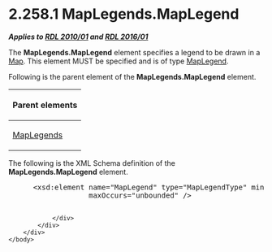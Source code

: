 <html dir="LTR" xmlns:mshelp="http://msdn.microsoft.com/mshelp" xmlns:ddue="http://ddue.schemas.microsoft.com/authoring/2003/5" xmlns:xlink="http://www.w3.org/1999/xlink" xmlns:tool="http://www.microsoft.com/tooltip">
    <head>
        <meta http-equiv="Content-Type" content="text/html; CHARSET=utf-8"></meta>
        <meta name="save" content="history"></meta>
        <title>2.258.1 MapLegends.MapLegend</title>
        <xml>
            <mshelp:toctitle title="2.258.1 MapLegends.MapLegend"></mshelp:toctitle>
            <mshelp:rltitle title="[MS-RDL]: MapLegends.MapLegend"></mshelp:rltitle>
            <mshelp:keyword index="A" term="f06abfe9-4841-45f7-bdf9-ad38af4e2562"></mshelp:keyword>
            <mshelp:attr name="DCSext.ContentType" value="open specification"></mshelp:attr>
            <mshelp:attr name="AssetID" value="f06abfe9-4841-45f7-bdf9-ad38af4e2562"></mshelp:attr>
            <mshelp:attr name="TopicType" value="kbRef"></mshelp:attr>
            <mshelp:attr name="DCSext.Title" value="[MS-RDL]: MapLegends.MapLegend" />
        </xml>
    </head>
    <body>
        <div id="header">
            <h1 class="heading">2.258.1 MapLegends.MapLegend</h1>
        </div>
        <div id="mainSection">
            <div id="mainBody">
                <div id="allHistory" class="saveHistory"></div>
                <div id="sectionSection0" class="section" name="collapseableSection">
                    

<p><b><i>Applies to </i></b><a href="3428e690-a348-4ec7-8a6a-8efb42d2cdee.htm"><b><i>RDL 2010/01</i></b></a><b><i>
and </i></b><a href="52ce3983-2bfc-4e72-9359-42aaf5fe4509.htm"><b><i>RDL 2016/01</i></b></a></p>

<p>The <b>MapLegends.MapLegend</b> element specifies a legend
to be drawn in a <a href="fd166dd8-6772-4507-b3f6-50a2b7cfd6ac.htm">Map</a>.
This element MUST be specified and is of type <a href="71c7ce11-4e8a-433b-975a-731e089ea04f.htm">MapLegend</a>.</p>

<p>Following is the parent element of the <b>MapLegends.MapLegend</b>
element.</p>

<table>
 <thead>
  <tr>
   <th>
   <p>Parent elements</p>
   </th>
  </tr>
 </thead>
 <tr>
  <td>
  <p><a href="08b818b5-0017-4623-a671-2d5b3b710187.htm">MapLegends</a></p>
  </td>
 </tr>
</table>

<p>The following is the XML Schema definition of the <b>MapLegends.MapLegend</b>
element.</p>

<dl>
<dd>
<div><pre> &lt;xsd:element name=&quot;MapLegend&quot; type=&quot;MapLegendType&quot; minOccurs=&quot;1&quot; 
              maxOccurs=&quot;unbounded&quot; /&gt;
  
</pre></div>
</dd></dl>


                </div>
            </div>
        </div>
    </body>
</html>